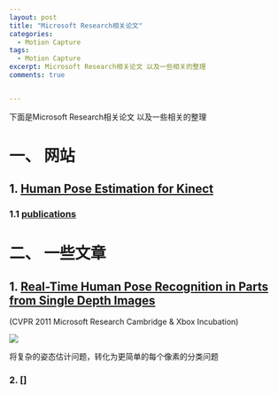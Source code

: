 ```yaml
---
layout: post
title: "Microsoft Research相关论文"
categories:
  - Motion Capture
tags:
  - Motion Capture
excerpt: Microsoft Research相关论文 以及一些相关的整理
comments: true


---
```


下面是Microsoft Research相关论文 以及一些相关的整理

# 一、 网站

## 1. [Human Pose Estimation for Kinect](https://www.microsoft.com/en-us/research/project/human-pose-estimation-for-kinect/)

### 1.1 [publications](https://www.microsoft.com/en-us/research/project/human-pose-estimation-for-kinect/publications/)



# 二、 一些文章

## 1. [Real-Time Human Pose Recognition in Parts from Single Depth Images](https://ieeexplore.ieee.org/stamp/stamp.jsp?tp=&arnumber=5995316)

(CVPR 2011    Microsoft Research Cambridge & Xbox Incubation)   



![](https://wangchenjun521.github.io/assets/images/2022_05_10/1.png)

将复杂的姿态估计问题，转化为更简单的每个像素的分类问题

### 2. []










